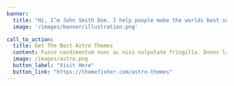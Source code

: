 ```yaml
---
banner:
  title: "Hi, I’m John Smith Doe. I help people make the worlds best software"
  image: '/images/banner/illustration.png'

call_to_action:
  title: Get The Best Astro Themes
  content: Fusce condimentum nunc ac nisi vulputate fringilla. Donec lacinia congue felis in faucibus.
  image: /images/astro.png
  button_label: "Visit Here"
  button_link: "https://themefisher.com/astro-themes"
---
```


